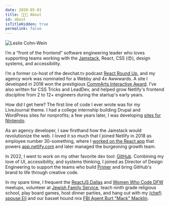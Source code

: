 ```yaml
---
date: 2020-05-01
title: 👩🏻‍💻 About
id: about
isTitleHidden: true
permalink: false
---
```


<img class="headshot" src="/images/leslie-profile.jpg" alt="Leslie Cohn-Wein" />

<p id="about" data-scroll-point>I’m a “front of the frontend” software engineering leader who loves supporting teams working with the <a href="https://jamstack.org/" target="_blank" rel="noopener nofollow">Jamstack</a>, React, CSS (😍), design systems, and accessibility.</p>

I’m a former co-host of the devchat.tv podcast <a href="https://reactroundup.com/hosts/lesliecohn-wein" target="_blank" rel="noopener nofollow">React Round Up</a>, and my agency work was nominated for a Webby and 4x Awwwards. A site I developed in 2018 won the prestigious <a href="https://www.commarts.com/project/26022/the-parker-palm-springs" target="_blank" rel="noopener nofollow">CommArts Interactive Award</a>. I’ve also written for CSS Tricks and LeadDev, and helped grow Netlify's frontend discipline from 2 to 12+ engineers during the startup's early years.

How did I get here? The first line of code I ever wrote was for my LiveJournal theme. I had a college internship building Drupal and WordPress sites for nonprofits; a few years later, I was developing <a href="https://web.archive.org/web/20150312155138/http://nesremix.nintendo.com/" target="_blank" rel="noopener nofollow">sites for Nintendo</a>.

As an agency developer, I saw firsthand how the Jamstack would revolutionize the web. I loved it so much that I joined Netlify in 2018 as employee number 30-something, where I <a href="https://twitter.com/lesliecdubs/status/1207770216576487425" target="_blank" rel="noopener nofollow">worked on the React app</a> that powers <a href="https://app.netlify.com" target="_blank" rel="noopener nofollow">app.netlify.com</a> and later managed the burgeoning growth team.

In 2022, I went to work on my other favorite dev tool: <a href="https://github.com" ref="nofollow noopener" target="_blank">GitHub</a>. Combining my love of UI, accessibility, and systems thinking, I joined as Director of Design Engineering to support the teams who build <a href="https://primer.style/about/#team/" ref="nofollow noopener" target="_blank">Primer</a> and bring GitHub's brand to life through creative code.

In my spare time, I frequent the <a href="http://meetup.com/reactjsdallas" target="_blank" rel="noopener nofollow">ReactJS Dallas</a> and <a href="https://www.womenwhocode.com/dfw" target="_blank" rel="noopener nofollow">Women Who Code DFW</a> meetups, volunteer at <a href="https://jfsdallas.org" target="_blank" rel="noopener nofollow">Jewish Family Service</a>, teach ninth grade religious school, play board games, host dinner parties, and hang out with my <a href="http://www.thejoyfulbelly.com/" target="_blank" rel="noopener nofollow">(chef) spouse Eli</a> and our basset hound mix <a href="https://www.instagram.com/dammitmacklin/" target="_blank" rel="noopener nofollow">FBI Agent Burt "Mack" Macklin</a>.
